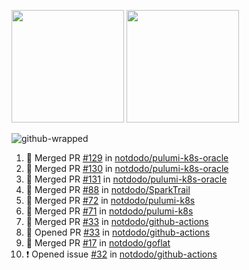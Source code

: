 <a href="https://github.com/notdodo"><img src="https://github-readme-stats.vercel.app/api?username=notdodo&count_private=true&theme=dark" height="180" /></a> <a href="https://github.com/notdodo"><img src="https://github-readme-stats.vercel.app/api/top-langs/?username=notdodo&langs_count=8&theme=dark&hide=tex,java,html,css&layout=compact" height="180" /></a>

![github-wrapped](https://github.com/notdodo/notdodo/assets/6991986/fb310ed4-7b6b-48dd-a447-4c85e6000edb)

<!--START_SECTION:activity-->
1. 🎉 Merged PR [#129](https://github.com/notdodo/pulumi-k8s-oracle/pull/129) in [notdodo/pulumi-k8s-oracle](https://github.com/notdodo/pulumi-k8s-oracle)
2. 🎉 Merged PR [#130](https://github.com/notdodo/pulumi-k8s-oracle/pull/130) in [notdodo/pulumi-k8s-oracle](https://github.com/notdodo/pulumi-k8s-oracle)
3. 🎉 Merged PR [#131](https://github.com/notdodo/pulumi-k8s-oracle/pull/131) in [notdodo/pulumi-k8s-oracle](https://github.com/notdodo/pulumi-k8s-oracle)
4. 🎉 Merged PR [#88](https://github.com/notdodo/SparkTrail/pull/88) in [notdodo/SparkTrail](https://github.com/notdodo/SparkTrail)
5. 🎉 Merged PR [#72](https://github.com/notdodo/pulumi-k8s/pull/72) in [notdodo/pulumi-k8s](https://github.com/notdodo/pulumi-k8s)
6. 🎉 Merged PR [#71](https://github.com/notdodo/pulumi-k8s/pull/71) in [notdodo/pulumi-k8s](https://github.com/notdodo/pulumi-k8s)
7. 🎉 Merged PR [#33](https://github.com/notdodo/github-actions/pull/33) in [notdodo/github-actions](https://github.com/notdodo/github-actions)
8. 💪 Opened PR [#33](https://github.com/notdodo/github-actions/pull/33) in [notdodo/github-actions](https://github.com/notdodo/github-actions)
9. 🎉 Merged PR [#17](https://github.com/notdodo/goflat/pull/17) in [notdodo/goflat](https://github.com/notdodo/goflat)
10. ❗ Opened issue [#32](https://github.com/notdodo/github-actions/issues/32) in [notdodo/github-actions](https://github.com/notdodo/github-actions)
<!--END_SECTION:activity-->
